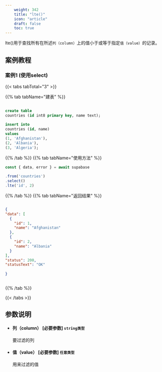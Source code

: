 ```yaml
---
    weight: 342
    title: "lte()"
    icon: "article"
    draft: false
    toc: true
---
```


lte()用于查找所有在所述`列（column）`上的值小于或等于指定`值（value）`的记录。


## 案例教程

### 案例1 (使用select)

{{< tabs tabTotal="3" >}}
 
{{% tab tabName="建表" %}}



  ```sql
                                                                              
create table
  countries (id int8 primary key, name text);
                                                                              
insert into
  countries (id, name)
values
  (1, 'Afghanistan'),
  (2, 'Albania'),
  (3, 'Algeria');

  ```



{{% /tab %}}
{{% tab tabName="使用方法" %}}



  ```ts
const { data, error } = await supabase
                                                                              
  .from('countries')
  .select()
  .lte('id', 2)
  ```



{{% /tab %}}
{{% tab tabName="返回结果" %}}



  ```json

{
  "data": [
    {
      "id": 1,
      "name": "Afghanistan"
    },
    {
      "id": 2,
      "name": "Albania"
    }
  ],
  "status": 200,
  "statusText": "OK"
                                                                              
}
                                                                                      
  ```



{{% /tab %}}


{{< /tabs >}}




## 参数说明


<ul className="method-list-group">
  
<li className="method-list-item">
  <h4 className="method-list-item-label">
    <span className="method-list-item-label-name">
      列（column）
    </span>
    <span className="method-list-item-label-badge required">
      [必要参数]
    </span>
    <span className="method-list-item-validation">
      <code>string类型</code>
    </span>
  </h4>
  <div class="method-list-item-description">

要过滤的列

  </div>
  
</li>


<li className="method-list-item">
  <h4 className="method-list-item-label">
    <span className="method-list-item-label-name">
      值（value）
    </span>
    <span className="method-list-item-label-badge required">
      [必要参数]
    </span>
    <span className="method-list-item-validation">
      <code>任意类型</code>
    </span>
  </h4>
  <div class="method-list-item-description">

用来过滤的值

  </div>
  
</li>

</ul>











